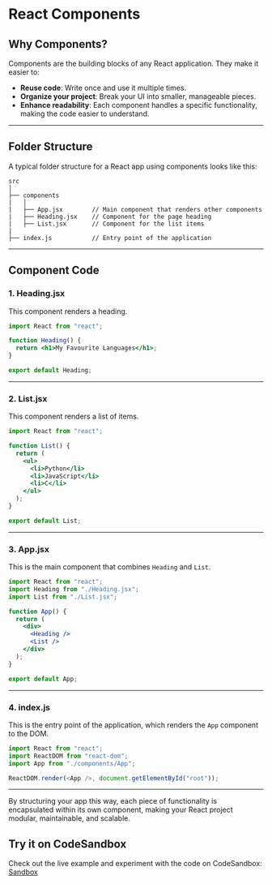 # **React Components**

## **Why Components?**

Components are the building blocks of any React application. They make it easier to:

- **Reuse code**: Write once and use it multiple times.
- **Organize your project**: Break your UI into smaller, manageable pieces.
- **Enhance readability**: Each component handles a specific functionality, making the code easier to understand.

---

## **Folder Structure**

A typical folder structure for a React app using components looks like this:

```plaintext
src
│
├── components
|   │
|   ├── App.jsx        // Main component that renders other components
|   ├── Heading.jsx    // Component for the page heading
|   ├── List.jsx       // Component for the list items
|
├── index.js           // Entry point of the application
```

---

## **Component Code**

### **1. Heading.jsx**

This component renders a heading.

```jsx
import React from "react";

function Heading() {
  return <h1>My Favourite Languages</h1>;
}

export default Heading;
```

---

### **2. List.jsx**

This component renders a list of items.

```jsx
import React from "react";

function List() {
  return (
    <ul>
      <li>Python</li>
      <li>JavaScript</li>
      <li>C</li>
    </ul>
  );
}

export default List;
```

---

### **3. App.jsx**

This is the main component that combines `Heading` and `List`.

```jsx
import React from "react";
import Heading from "./Heading.jsx";
import List from "./List.jsx";

function App() {
  return (
    <div>
      <Heading />
      <List />
    </div>
  );
}

export default App;
```

---

### **4. index.js**

This is the entry point of the application, which renders the `App` component to the DOM.

```js
import React from "react";
import ReactDOM from "react-dom";
import App from "./components/App";

ReactDOM.render(<App />, document.getElementById("root"));
```

---

By structuring your app this way, each piece of functionality is encapsulated within its own component, making your React project modular, maintainable, and scalable.

## **Try it on CodeSandbox**

Check out the live example and experiment with the code on CodeSandbox:  
[Sandbox](https://codesandbox.io/p/sandbox/react-components-85nckw)
